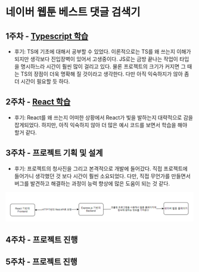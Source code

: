 # 네이버 웹툰 베스트 댓글 검색기

## 1주차 - [Typescript 학습](C:\Users\lotus\Desktop\naver-webtoon-best-comment-searcher\week1.md)

- 후기: TS에 기초에 대해서 공부할 수 있었다. 이론적으로는 TS를 왜 쓰는지 이해가 되지만 생각보다 진입장벽이 있어서 고생중이다. JS로는 금방 끝나는 작업이 타입을 명시하느라 시간이 훨씬 많이 걸리고 있다. 물론 프로젝트의 크기가 커지면 그 때는 TS의 장점이 더욱 명확해 질 것이라고 생각한다. 다만 아직 익숙하지가 않아 좀 더 시간이 필요할 듯 하다.

## 2주차 - [React 학습](C:\Users\lotus\Desktop\naver-webtoon-best-comment-searcher\week2.md)

- 후기: React를 왜 쓰는지 어떠한 상황에서 React가 빛을 발하는지 대략적으로 감을 잡게되었다. 하지만, 아직 익숙하지 않아 더 많은 예시 코드를 보면서 학습을 해야 할거 같다.

## 3주차 - 프로젝트 기획 및 설계

- 후기: 프로젝트의 청사진을 그리고 본격적으로 개발에 들어갔다. 직접 프로젝트에 들어가니 생각했던 것 보다 시간이 훨씬 소요되었다. 다만, 직접 무언가를 만들면서 버그를 발견하고 해결하는 과정이 능력 향상에 많은 도움이 되는 것 같다.

<img src="./img/architecture.png">

## 4주차 - 프로젝트 진행

## 5주차 - 프로젝트 진행
